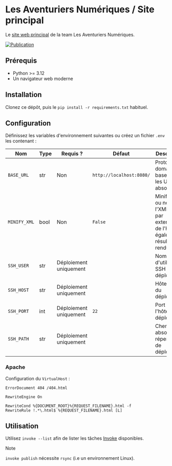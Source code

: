 # Les Aventuriers Numériques / Site principal

Le [site web principal](https://team-lan.org/) de la team Les Aventuriers Numériques.

[![Publication](https://github.com/Les-Aventuriers-Numeriques/team-lan.org/actions/workflows/publish.yml/badge.svg)](https://github.com/Les-Aventuriers-Numeriques/team-lan.org/actions/workflows/publish.yml)

## Prérequis

  - Python >= 3.12
  - Un navigateur web moderne

## Installation

Clonez ce dépôt, puis le `pip install -r requirements.txt` habituel.

## Configuration

Définissez les variables d'environnement suivantes ou créez un fichier `.env` les contenant :

| Nom          | Type | Requis ?               | Défaut                   | Description                                                                              |
|--------------|------|------------------------|--------------------------|------------------------------------------------------------------------------------------|
| `BASE_URL`   | str  | Non                    | `http://localhost:8080/` | Protocole et domaine de base pour les URLs absolues                                      |
| `MINIFY_XML` | bool | Non                    | `False`                  | Minification ou non de l'XML (et par extension, de l'HTML également) résultant  du rendu |
| `SSH_USER`   | str  | Déploiement uniquement |                          | Nom d'utilisateur SSH pour le déploiement                                                |
| `SSH_HOST`   | str  | Déploiement uniquement |                          | Hôte cible du déploiement                                                                |
| `SSH_PORT`   | int  | Déploiement uniquement | `22`                     | Port de l'hôte du déploiement                                                            |
| `SSH_PATH`   | str  | Déploiement uniquement |                          | Chemin absolu du répertoire de déploiement                                               |

### Apache

Configuration du `VirtualHost` :

```apacheconf
ErrorDocument 404 /404.html

RewriteEngine On

RewriteCond %{DOCUMENT_ROOT}%{REQUEST_FILENAME}.html -f
RewriteRule !.*\.html$ %{REQUEST_FILENAME}.html [L]
```

## Utilisation

Utilisez `invoke --list` afin de lister les tâches [Invoke](https://www.pyinvoke.org/) disponibles.

> [!NOTE]
> `invoke publish` nécessite `rsync` (i.e un environnement Linux).